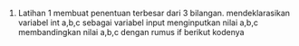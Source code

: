 1.  Latihan 1 membuat penentuan terbesar dari 3 bilangan.
    mendeklarasikan variabel int a,b,c sebagai variabel input
    menginputkan nilai a,b,c
    membandingkan nilai a,b,c dengan rumus if berikut kodenya
